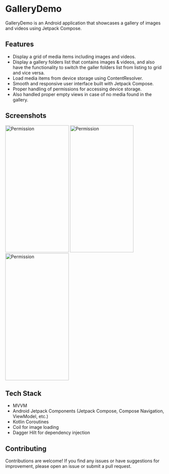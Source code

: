 # GalleryDemo

GalleryDemo is an Android application that showcases a gallery of images and videos using Jetpack Compose.

## Features

- Display a grid of media items including images and videos.
- Display a gallery folders list that contains images & videos, and also have the functionality to switch the galler folders list from listing to grid and vice versa.
- Load media items from device storage using ContentResolver.
- Smooth and responsive user interface built with Jetpack Compose.
- Proper handling of permissions for accessing device storage.
- Also handled proper empty views in case of no media found in the gallery.

## Screenshots
<img src="https://github.com/asadmukhtar28/GalleryDemo/assets/22379988/67429a38-1393-46a7-a57d-f2625eaeb3a9.png" width="200" height="400" alt="Permission">

<img src="https://github.com/asadmukhtar28/GalleryDemo/assets/22379988/50188fce-4f13-414c-8e06-20146db77780.png" width="200" height="400" alt="Permission">

<img src="https://github.com/asadmukhtar28/GalleryDemo/assets/22379988/b1f5cc99-b1a0-4faa-8af6-b78d3a9f6971.png" width="200" height="400" alt="Permission">

## Tech Stack

- MVVM
- Android Jetpack Components (Jetpack Compose, Compose Navigation, ViewModel, etc.)
- Kotlin Coroutines
- Coil for image loading
- Dagger Hilt for dependency injection

## Contributing

Contributions are welcome! If you find any issues or have suggestions for improvement, please open an issue or submit a pull request.
